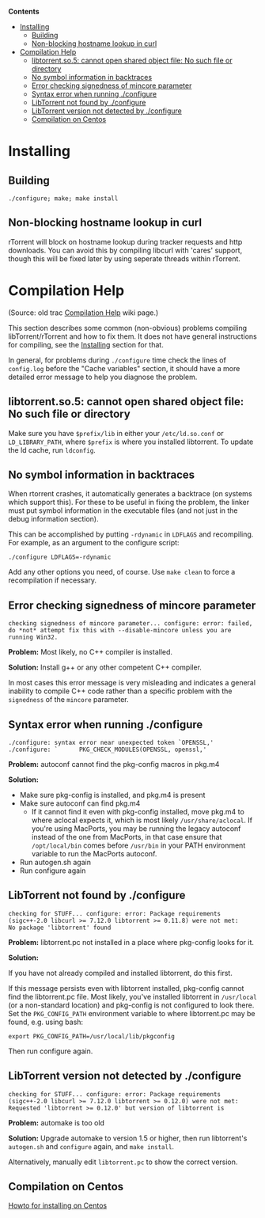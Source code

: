 **Contents**

 * [Installing](#installing)
   * [Building](#building)
   * [Non-blocking hostname lookup in curl](#non-blocking-hostname-lookup-in-curl)
 * [Compilation Help](#compilation-help)
   * [libtorrent.so.5: cannot open shared object file: No such file or directory](#libtorrent-so-5-cannot-open-shared-object-file-no-such-file-or-directory)
   * [No symbol information in backtraces](#no-symbol-information-in-backtraces)
   * [Error checking signedness of mincore parameter](#error-checking-signedness-of-mincore-parameter)
   * [Syntax error when running ./configure](#syntax-error-when-running-configure)
   * [LibTorrent not found by ./configure](#libtorrent-not-found-by-configure)
   * [LibTorrent version not detected by ./configure](#libtorrent-version-not-detected-by-configure)
   * [Compilation on Centos](#compilation-on-centos)


# Installing


## Building

`./configure; make; make install`


## Non-blocking hostname lookup in curl

rTorrent will block on hostname lookup during tracker requests and http downloads. You can avoid this by compiling libcurl with 'cares' support, though this will be fixed later by using seperate threads within rTorrent.


# Compilation Help

(Source: old trac [Compilation Help](http://web.archive.org/web/20140220165510/http://libtorrent.rakshasa.no/wiki/CompilationHelp) wiki page.)

This section describes some common (non-obvious) problems compiling libTorrent/rTorrent and how to fix them. It does not have general instructions for compiling, see the [Installing](#installing) section for that.

In general, for problems during `./configure` time check the lines of `config.log` before the "Cache variables" section, it should have a more detailed error message to help you diagnose the problem.


## libtorrent.so.5: cannot open shared object file: No such file or directory

Make sure you have `$prefix/lib` in either your `/etc/ld.so.conf` or `LD_LIBRARY_PATH`, where `$prefix` is where you installed libtorrent. To update the ld cache, run `ldconfig`.


## No symbol information in backtraces

When rtorrent crashes, it automatically generates a backtrace (on systems which support this). For these to be useful in fixing the problem, the linker must put symbol information in the executable files (and not just in the debug information section).

This can be accomplished by putting `-rdynamic` in `LDFLAGS` and recompiling. For example, as an argument to the configure script:

`./configure LDFLAGS=-rdynamic`

Add any other options you need, of course. Use `make clean` to force a recompilation if necessary.


## Error checking signedness of mincore parameter

`checking signedness of mincore parameter... configure: error: failed, do *not* attempt fix this with --disable-mincore unless you are running Win32.`

**Problem:** Most likely, no C++ compiler is installed.

**Solution:** Install g++ or any other competent C++ compiler. 

In most cases this error message is very misleading and indicates a general inability to compile C++ code rather than a specific problem with the `signedness` of the `mincore` parameter.


## Syntax error when running ./configure

```
./configure: syntax error near unexpected token `OPENSSL,'
./configure: `      PKG_CHECK_MODULES(OPENSSL, openssl,'
```

**Problem:** autoconf cannot find the pkg-config macros in pkg.m4

**Solution:**
 * Make sure pkg-config is installed, and pkg.m4 is present
 * Make sure autoconf can find pkg.m4
   * If it cannot find it even with pkg-config installed, move pkg.m4 to where aclocal expects it, which is most likely `/usr/share/aclocal`. If you're using MacPorts, you may be running the legacy autoconf instead of the one from MacPorts, in that case ensure that `/opt/local/bin` comes before `/usr/bin` in your PATH environment variable to run the MacPorts autoconf.
 * Run autogen.sh again
 * Run configure again


## LibTorrent not found by ./configure

```
checking for STUFF... configure: error: Package requirements (sigc++-2.0 libcurl >= 7.12.0 libtorrent >= 0.11.8) were not met: 
No package 'libtorrent' found
```

**Problem:** libtorrent.pc not installed in a place where pkg-config looks for it.

**Solution:** 

If you have not already compiled and installed libtorrent, do this first.

If this message persists even with libtorrent installed, pkg-config cannot find the libtorrent.pc file. Most likely, you've installed libtorrent in `/usr/local` (or a non-standard location) and pkg-config is not configured to look there. Set the `PKG_CONFIG_PATH` environment variable to where libtorrent.pc may be found, e.g. using bash:

`export PKG_CONFIG_PATH=/usr/local/lib/pkgconfig`

Then run configure again.


## LibTorrent version not detected by ./configure

```
checking for STUFF... configure: error: Package requirements (sigc++-2.0 libcurl >= 7.12.0 libtorrent >= 0.12.0) were not met:
Requested 'libtorrent >= 0.12.0' but version of libtorrent is
```

**Problem:** automake is too old 

**Solution:** Upgrade automake to version 1.5 or higher, then run libtorrent's `autogen.sh` and `configure` again, and `make install`.

Alternatively, manually edit `libtorrent.pc` to show the correct version.


## Compilation on Centos

[Howto for installing on Centos](http://markus.revti.com/2009/11/installing-libtorrent-and-rtorrent-on-linux-centos/)


